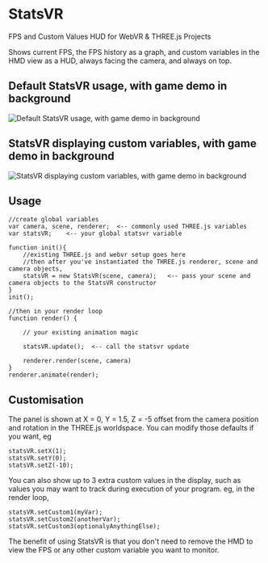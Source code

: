 # StatsVR
FPS and Custom Values HUD for WebVR &amp; THREE.js Projects

Shows current FPS, the FPS history as a graph, and custom variables in the HMD view as a HUD, always facing the camera, and always on top.

## Default StatsVR usage, with game demo in background
![Default StatsVR usage, with game demo in background](https://github.com/Sean-Bradley/StatsVR-Demo/blob/master/statsvrdefault.jpg)

## StatsVR displaying custom variables, with game demo in background
![StatsVR displaying custom variables, with game demo in background](https://github.com/Sean-Bradley/StatsVR-Demo/blob/master/statsvrWithCustomVars.jpg)


## Usage

```
//create global variables
var camera, scene, renderer;  <-- commonly used THREE.js variables
var statsVR; 	<-- your global statsvr variable		

function init(){
	//existing THREE.js and webvr setup goes here
	//then after you've instantiated the THREE.js renderer, scene and camera objects,
	statsVR = new StatsVR(scene, camera);   <-- pass your scene and camera objects to the StatsVR constructor
}
init();

//then in your render loop 
function render() {
	
	// your existing animation magic

	statsVR.update();  <-- call the statsvr update

	renderer.render(scene, camera)
}
renderer.animate(render);
```

## Customisation
The panel is shown at 
X = 0,
Y = 1.5,
Z = -5 
offset from the camera position and rotation in the THREE.js worldspace.
You can modify those defaults if you want, eg
```
statsVR.setX(1);
statsVR.setY(0);
statsVR.setZ(-10);
```

You can also show up to 3 extra custom values in the display, such as values you may want to track during execution of your program.
eg, in the render loop,
```
statsVR.setCustom1(myVar);
statsVR.setCustom2(anotherVar);
statsVR.setCustom3(optionalyAnythingElse);
```
The benefit of using StatsVR is that you don't need to remove the HMD to view the FPS or any other custom variable you want to monitor.



